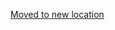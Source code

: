 [Moved to new location](https://github.com/DataTalksClub/machine-learning-zoomcamp/blob/master/cohorts/2021/05-deployment/homework/homework.md)